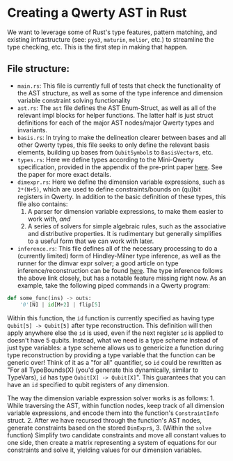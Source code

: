 # Creating a Qwerty AST in Rust

We want to leverage some of Rust's type features, pattern matching, and existing infrastructure (see: `pyo3`, `maturin`, `melior`, etc.) to streamline the type checking, etc. This is the first step in making that happen.

## File structure:
- `main.rs`: This file is currently full of tests that check the functionality of the AST structure, as well as some of the type inference and dimension variable constraint solving functionality
- `ast.rs`: The `ast` file defines the AST Enum-Struct, as well as all of the relevant impl blocks for helper functions. The latter half is just struct definitions for each of the major AST nodes/major Qwerty types and invariants.
- `basis.rs`: In trying to make the delineation clearer between bases and all other Qwerty types, this file seeks to only define the relevant basis elements, building up bases from `QubitSymbol`s to `BasisVector`s, etc.
- `types.rs`: Here we define types according to the Mini-Qwerty specification, provided in the appendix of the pre-print paper [here](https://arxiv.org/pdf/2404.12603). See the paper for more exact details.
- `dimexpr.rs`: Here we define the dimension variable expressions, such as `2*(N+5)`, which are used to define constraints/bounds on (qu)bit registers in Qwerty. In addition to the basic definition of these types, this file also contains:
    1. A parser for dimension variable expressions, to make them easier to work with, *and*
    2. A series of solvers for simple algebraic rules, such as the associative and distributive properties. It is rudimentary but generally simplifies to a useful form that we can work with later.
- `inference.rs`: This file defines all of the necessary processing to do a (currently limited) form of Hindley-Milner type inference, as well as the runner for the dimvar expr solver; a good article on type inference/reconstruction can be found [here](https://course.ccs.neu.edu/cs4410sp19/lec_type-inference_notes.html).
The type inference follows the above link closely, but has a notable feature missing right now. As an example, take the following piped commands in a Qwerty program:

```python
def some_func(ins) -> outs:
    '0'[N] | id[M+2] | flip[5]
```
Within this function, the `id` function is currently specified as having type `Qubit[5] -> Qubit[5]` after type reconstruction. This definition will then apply anywhere else the `id` is used, even if the next register `id` is applied to doesn't have 5 qubits. Instead, what we need is a type *scheme* instead of just type variables: a type scheme allows us to genericize a function during type reconstruction by providing a type variable that the function can be generic over! Think of it as a "for all" quantifier, so `id` could be rewritten as "For all TypeBounds(X) (you'd generate this dynamically, similar to TypeVars), `id` has type `Qubit[X] -> Qubit[X]`". This guarantees that you can have an `id` specified to qubit registers of any dimension.

The way the dimension variable expression solver works is as follows:
    1. While traversing the AST, within function nodes, keep track of all dimension variable expressions, and encode them into the function's `ConstraintInfo` struct.
    2. After we have recursed through the function's AST nodes, generate constraints based on the stored `DimExpr`s, 
    3. (Within the `solve` function) Simplify two candidate constraints and move all constant values to one side, then create a matrix representing a system of equations for our constraints and solve it, yielding values for our dimension variables.



